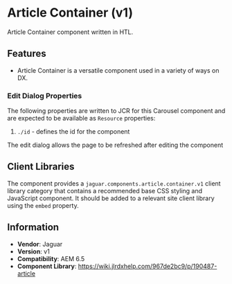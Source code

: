 <!-- Jaguar Component -->
Article Container (v1)
====
Article Container component written in HTL.

## Features

* Article Container is a versatile component used in a variety of ways on DX.


### Edit Dialog Properties
The following properties are written to JCR for this Carousel component and are expected to be available as `Resource` properties:

1. `./id` - defines the id for the component

The edit dialog allows the page to be refreshed after editing the component

## Client Libraries
The component provides a `jaguar.components.article.container.v1` client library category that contains a recommended base
CSS styling and JavaScript component. It should be added to a relevant site client library using the `embed` property.

## Information
* **Vendor**: Jaguar
* **Version**: v1
* **Compatibility**: AEM 6.5
* **Component Library**: https://wiki.jlrdxhelp.com/967de2bc9/p/190487-article
